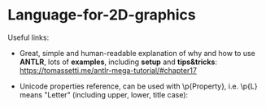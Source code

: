 # Language-for-2D-graphics

Useful links:
  - Great, simple and human-readable explanation of why and how to use **ANTLR**, lots of **examples**, including **setup** and **tips&tricks**: 
    https://tomassetti.me/antlr-mega-tutorial/#chapter17
    
  - Unicode properties reference, can be used with \p{Property}, i.e. \p{L} means "Letter" (including upper, lower, title case):
